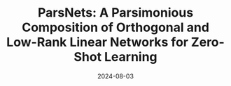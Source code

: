 ---
title: "ParsNets: A Parsimonious Composition of Orthogonal and Low-Rank Linear Networks for Zero-Shot Learning"
authors:
- Jingcai Guo
- Qihua Zhou
- Xiaocheng Lu
- Ruibin Li
- Ziming Liu
- Jie Zhang
- Bo Han
- Junyang Chen
- Xin Xie
- Song Guo
date: "2024-08-03"
# doi: ""


# Publication type.
# Legend: 0 = Uncategorized; 1 = Conference paper; 2 = Journal article;
# 3 = Preprint / Working Paper; 4 = Report; 5 = Book; 6 = Book section;
# 7 = Thesis; 8 = Patent
publication_types: ["1"]

# Publication name and optional abbreviated publication name.
publication: The 33rd International Joint Conference on Artificial Intelligence (IJCAI)（CCF-A）
#publication_short: In *INFOCOM* (CCF-A)

# links:
# - name: Custom Link
#   url: http://example.org
url_pdf: https://arxiv.org/pdf/2312.09709
# url_code: '#'
# url_dataset: '#'
# url_poster: '#'
# url_project: ''
# url_slides: ''
# url_video: '#'

# Featured image
# To use, add an image named `featured.jpg/png` to your page's folder. 
# image:
#   caption: 'Image credit: [**Unsplash**](https://unsplash.com/photos/pLCdAaMFLTE)'
#   focal_point: ""
#   preview_only: false

# Associated Projects (optional).
#   Associate this publication with one or more of your projects.
#   Simply enter your project's folder or file name without extension.
#   E.g. `internal-project` references `content/project/internal-project/index.md`.
#   Otherwise, set `projects: []`.
projects: []
---